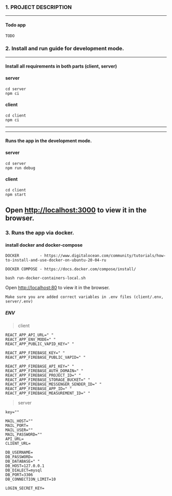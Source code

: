 ### 1. PROJECT DESCRIPTION
------------------------------
#### Todo app
```
TODO
```
### 2. Install and run guide for development mode.
------------------------------
#### Install all requirements in both parts (client, server)
#### server
```
cd server
npm ci
```
#### client
```
cd client
npm ci
```
------------------------------
------------------------------
#### Runs the app in the development mode.

#### server
```
cd server
npm run debug
```
#### client
```
cd client
npm start
```
Open [http://localhost:3000](http://localhost:3000) to view it in the browser.
------------------------------
### 3. Runs the app via docker.
#### install docker and docker-compose
```
DOCKER         - https://www.digitalocean.com/community/tutorials/how-to-install-and-use-docker-on-ubuntu-20-04-ru

DOCKER COMPOSE - https://docs.docker.com/compose/install/

```
```
bash run-docker-containers-local.sh
```
Open [http://localhost:80](http://localhost:80) to view it in the browser.

```
Make sure you are added correct variables in .env files (client/.env, server/.env)
```

##### ENV
>  client

```
REACT_APP_API_URL=" "
REACT_APP_ENV_MODE=" "
REACT_APP_PUBLIC_VAPID_KEY=" "

REACT_APP_FIREBASE_KEY=" "
REACT_APP_FIREBASE_PUBLIC_VAPID=" "

REACT_APP_FIREBASE_API_KEY=" "
REACT_APP_FIREBASE_AUTH_DOMAIN=" "
REACT_APP_FIREBASE_PROJECT_ID=" "
REACT_APP_FIREBASE_STORAGE_BUCKET=" "
REACT_APP_FIREBASE_MESSENGER_SENDER_ID=" "
REACT_APP_FIREBASE_APP_ID=" "
REACT_APP_FIREBASE_MEASUREMENT_ID=" "

```

>  server

```
key=""

MAIL_HOST=""
MAIL_PORT=
MAIL_USER=""
MAIL_PASSWORD=""
API_URL=
CLIENT_URL=

DB_USERNAME=
DB_PASSWORD=
DB_DATABASE=" "
DB_HOST=127.0.0.1
DB_DIALECT=mysql
DB_PORT=3306
DB_CONNECTION_LIMIT=10

LOGIN_SECRET_KEY=
```
